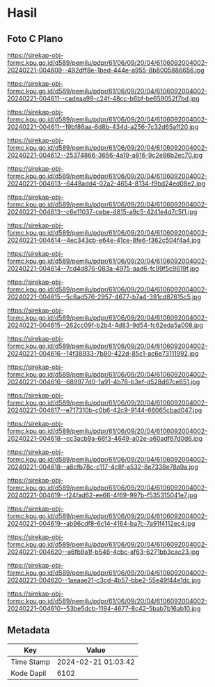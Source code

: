 # Hasil

## Foto C Plano

https://sirekap-obj-formc.kpu.go.id/d589/pemilu/pdpr/61/06/09/20/04/6106092004002-20240221-004609--492dff8e-1bed-444e-a955-8b8005886656.jpg

https://sirekap-obj-formc.kpu.go.id/d589/pemilu/pdpr/61/06/09/20/04/6106092004002-20240221-004611--cadeaa99-c24f-48cc-b6bf-be659052f7bd.jpg

https://sirekap-obj-formc.kpu.go.id/d589/pemilu/pdpr/61/06/09/20/04/6106092004002-20240221-004611--19bf86aa-6d8b-434d-a256-7c32d65aff20.jpg

https://sirekap-obj-formc.kpu.go.id/d589/pemilu/pdpr/61/06/09/20/04/6106092004002-20240221-004612--25374866-3656-4a19-a816-9c2e86b2ec70.jpg

https://sirekap-obj-formc.kpu.go.id/d589/pemilu/pdpr/61/06/09/20/04/6106092004002-20240221-004613--6448add4-02a2-4654-8134-f9bd24ed08e2.jpg

https://sirekap-obj-formc.kpu.go.id/d589/pemilu/pdpr/61/06/09/20/04/6106092004002-20240221-004613--c6e11037-cebe-4815-a9c5-4241e4d7c5f1.jpg

https://sirekap-obj-formc.kpu.go.id/d589/pemilu/pdpr/61/06/09/20/04/6106092004002-20240221-004614--4ec343cb-e64e-41ce-8fe6-f362c504f4a4.jpg

https://sirekap-obj-formc.kpu.go.id/d589/pemilu/pdpr/61/06/09/20/04/6106092004002-20240221-004614--7cd4d876-083a-4975-aad6-fc99f5c9619f.jpg

https://sirekap-obj-formc.kpu.go.id/d589/pemilu/pdpr/61/06/09/20/04/6106092004002-20240221-004615--5c8ad576-2957-4677-b7a4-391cd87615c5.jpg

https://sirekap-obj-formc.kpu.go.id/d589/pemilu/pdpr/61/06/09/20/04/6106092004002-20240221-004615--262cc09f-b2b4-4d83-9d54-fc62eda5a008.jpg

https://sirekap-obj-formc.kpu.go.id/d589/pemilu/pdpr/61/06/09/20/04/6106092004002-20240221-004616--14f38933-7b80-422d-85c1-ac6e73111992.jpg

https://sirekap-obj-formc.kpu.go.id/d589/pemilu/pdpr/61/06/09/20/04/6106092004002-20240221-004616--689977d0-1a91-4b78-b3ef-d528d67ce651.jpg

https://sirekap-obj-formc.kpu.go.id/d589/pemilu/pdpr/61/06/09/20/04/6106092004002-20240221-004617--e717310b-c0b6-42c9-9144-66065cbad047.jpg

https://sirekap-obj-formc.kpu.go.id/d589/pemilu/pdpr/61/06/09/20/04/6106092004002-20240221-004618--cc3acb9a-66f3-4649-a02e-a60adf67d0d6.jpg

https://sirekap-obj-formc.kpu.go.id/d589/pemilu/pdpr/61/06/09/20/04/6106092004002-20240221-004618--a8cfb78c-c117-4c8f-a532-8e7338e78a9a.jpg

https://sirekap-obj-formc.kpu.go.id/d589/pemilu/pdpr/61/06/09/20/04/6106092004002-20240221-004619--f24fad62-ee66-4f69-997b-f535315041e7.jpg

https://sirekap-obj-formc.kpu.go.id/d589/pemilu/pdpr/61/06/09/20/04/6106092004002-20240221-004619--ab96cdf8-6c14-4164-ba7c-7a91f4112ec4.jpg

https://sirekap-obj-formc.kpu.go.id/d589/pemilu/pdpr/61/06/09/20/04/6106092004002-20240221-004620--a6fb9a1f-b546-4cbc-af63-6271bb3cac23.jpg

https://sirekap-obj-formc.kpu.go.id/d589/pemilu/pdpr/61/06/09/20/04/6106092004002-20240221-004620--1aeaae21-c3cd-4b57-bbe2-55e49f44e1dc.jpg

https://sirekap-obj-formc.kpu.go.id/d589/pemilu/pdpr/61/06/09/20/04/6106092004002-20240221-004610--53be5dcb-1194-4677-8c42-5bab7b16ab10.jpg


## Metadata

| Key        | Value               |
| ---------- | ------------------- |
| Time Stamp | 2024-02-21 01:03:42 |
| Kode Dapil | 6102                |



